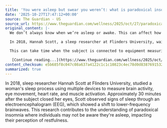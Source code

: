 ```yaml
---
title: 'You were asleep but swear you weren’t: what is paradoxical insomnia?'
date: '2025-10-27T17:47:12+00:00'
source: The Guardian - US
source_url: https://www.theguardian.com/wellness/2025/oct/27/paradoxical-insomnia-sleep
original_content: |-
  We don’t always know when we’re asleep or awake. This can affect how rested we feel

  In 2018, Hannah Scott, a sleep researcher at Flinders University, waited for a woman to fall asleep.

  This can take time when the subject is connected to equipment measuring brain activity, eye movement, heart rate and muscle activation. But about 30 minutes after the woman closed her eyes, Scott saw the telltale signs of sleep from the electroencephalogram, or EEG: a shift to lower-frequency brainwaves.

   [Continue reading...](https://www.theguardian.com/wellness/2025/oct/27/paradoxical-insomnia-sleep)
content_checksum: e5b685f8c047c08a637a4122c1c1c10823c4ec78d0d83876915326a9cb8cc232
summarized: true
---
```


In 2018, sleep researcher Hannah Scott at Flinders University, studied a woman's sleep process using multiple devices to measure brain activity, eye movement, heart rate, and muscle activation. Approximately 30 minutes after the subject closed her eyes, Scott observed signs of sleep through an electroencephalogram (EEG), which showed a shift to lower-frequency brainwaves. This research contributes to the understanding of paradoxical insomnia where individuals may not be aware they're asleep, impacting their perception of restfulness.